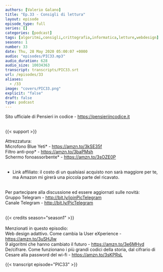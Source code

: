 ```yaml
---
authors: [Valerio Galano]
title: "Ep.33 - Consigli di lettura"
layout: episode
episode_type: full
series: []
categories: [podcast]
tags: [algoritmi,consigli,crittografia,informatica,letture,webdesign]
seasons: 1
number: 33
date: Thu, 28 May 2020 05:00:07 +0000
audio: "episodes/PIC33.mp3"
audio_duration: 628
audio_size: 10034363
transcript: transcripts/PIC33.srt
url: /episodes/33
aliases: 
  - /33
image: "covers/PIC33.png"
explicit: "false"
draft: false
type: podcast
---
```

Sito ufficiale di Pensieri in codice - <a href="https://pensieriincodice.it" rel="noopener">https://pensieriincodice.it</a> <br />
<br />


{{< support >}}

Attrezzatura:<br />
Microfono Blue Yeti* - <a href="https://amzn.to/3kSE35f" rel="noopener">https://amzn.to/3kSE35f</a>  <br />
Filtro anti-pop* - <a href="https://amzn.to/3baPMsh" rel="noopener">https://amzn.to/3baPMsh</a>  <br />
Schermo fonoassorbente* - <a href="https://amzn.to/3sOZE0P" rel="noopener">https://amzn.to/3sOZE0P</a>  <br />
<br />
* Link affiliato: il costo di un qualsiasi acquisto non sarà maggiore per te, ma Amazon mi girerà una piccola parte del ricavato. <br />
<br />
Per partecipare alla discussione ed essere aggiornati sulle novità:<br />
Gruppo Telegram - <a href="http://bit.ly/joinPicTelegram" rel="noopener">http://bit.ly/joinPicTelegram</a> <br />
Canale Telegram - <a href="http://bit.ly/PicTelegram" rel="noopener">http://bit.ly/PicTelegram</a> <br />
<br />


{{< credits season="season1" >}}<br />
<br />
Menzionati in questo episodio:<br />
Web design adattivo. Come cambia la User eXperience - <a href="https://amzn.to/3uSHJIw" rel="noopener">https://amzn.to/3uSHJIw</a>  <br />
9 algoritmi che hanno cambiato il futuro - <a href="https://amzn.to/3e6MHvd" rel="noopener">https://amzn.to/3e6MHvd</a> <br />
De/cifrare. Come funzionano i più grandi codici della storia, dal cifrario di Cesare alla password del wi-fi - <a href="https://amzn.to/3sKPRsL" rel="noopener">https://amzn.to/3sKPRsL</a>

<!-- more -->

{{< transcript episode="PIC33" >}}